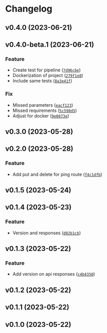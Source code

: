 # Changelog

<!--next-version-placeholder-->

## v0.4.0 (2023-06-21)


## v0.4.0-beta.1 (2023-06-21)
### Feature
* Create test for pipeline ([`7d96c6e`](https://github.com/tlsabara/vue_fastapi_model/commit/7d96c6e6f2197e88e7be046edb0119b7cb337c7a))
* Dockerization of project ([`279f1e8`](https://github.com/tlsabara/vue_fastapi_model/commit/279f1e8ec9285942ff8b7a4e554b06ce695d0157))
* Include same tests ([`8a3e41f`](https://github.com/tlsabara/vue_fastapi_model/commit/8a3e41f5da53d296586e3cdf870a59e962e5e8ec))

### Fix
* Missed parameters ([`eacf123`](https://github.com/tlsabara/vue_fastapi_model/commit/eacf123cf725bfcf1775597c40667e5a21a1a3af))
* Missed requirements ([`5c598d5`](https://github.com/tlsabara/vue_fastapi_model/commit/5c598d5f280d2cbfcbe5ae2e0fa931aff185f8ec))
* Adjust for docker ([`9e0873e`](https://github.com/tlsabara/vue_fastapi_model/commit/9e0873ea93f47730c7c61c7a3b24ebca79d8cba4))

## v0.3.0 (2023-05-28)


## v0.2.0 (2023-05-28)
### Feature
* Add put and delete for ping route ([`f4c1dfb`](https://github.com/tlsabara/vue_fastapi_model/commit/f4c1dfbb3b374ba86144bd5d923e5ffe50f81082))

## v0.1.5 (2023-05-24)


## v0.1.4 (2023-05-23)
### Feature
* Version and responses ([`d82b1cb`](https://github.com/tlsabara/vue_fastapi_model/commit/d82b1cbd061351fdba39df9ffabc283c960b6fc7))

## v0.1.3 (2023-05-22)
### Feature
* Add version on api responses ([`c4b4350`](https://github.com/tlsabara/vue_fastapi_model/commit/c4b4350ec01f77fc9dcbc0f7a2e6f6c3a0c2bf4e))

## v0.1.2 (2023-05-22)


## v0.1.1 (2023-05-22)


## v0.1.0 (2023-05-22)

